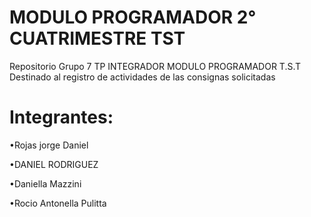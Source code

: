 # MODULO PROGRAMADOR 2° CUATRIMESTRE TST  
Repositorio Grupo 7 TP INTEGRADOR MODULO PROGRAMADOR T.S.T
Destinado al registro de actividades de las consignas solicitadas
# Integrantes:

•Rojas jorge Daniel

•DANIEL RODRIGUEZ


•Daniella Mazzini


•Rocio Antonella Pulitta
